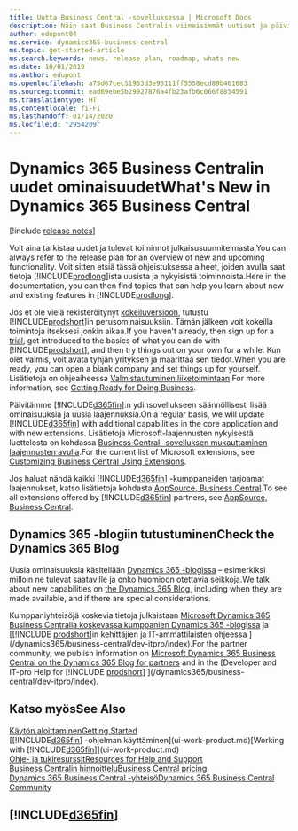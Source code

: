 ```yaml
---
title: Uutta Business Central -sovelluksessa | Microsoft Docs
description: Näin saat Business Centralin viimeisimmät uutiset ja päivitykset.
author: edupont04
ms.service: dynamics365-business-central
ms.topic: get-started-article
ms.search.keywords: news, release plan, roadmap, whats new
ms.date: 10/01/2019
ms.author: edupont
ms.openlocfilehash: a75d67cec31953d3e96111ff5558ecd89b461683
ms.sourcegitcommit: ead69ebe5b29927876a4fb23afb6c066f8854591
ms.translationtype: HT
ms.contentlocale: fi-FI
ms.lasthandoff: 01/14/2020
ms.locfileid: "2954209"
---
```

# <a name="whats-new-in-dynamics-365-business-central"></a><span data-ttu-id="60e45-103">Dynamics 365 Business Centralin uudet ominaisuudet</span><span class="sxs-lookup"><span data-stu-id="60e45-103">What's New in Dynamics 365 Business Central</span></span>

[!include [release notes](includes/release-notes.md)]

<span data-ttu-id="60e45-104">Voit aina tarkistaa uudet ja tulevat toiminnot julkaisusuunnitelmasta.</span><span class="sxs-lookup"><span data-stu-id="60e45-104">You can always refer to the release plan for an overview of new and upcoming functionality.</span></span> <span data-ttu-id="60e45-105">Voit sitten etsiä tässä ohjeistuksessa aiheet, joiden avulla saat tietoja [!INCLUDE[prodlong](includes/prodlong.md)]ista uusista ja nykyisistä toiminnoista.</span><span class="sxs-lookup"><span data-stu-id="60e45-105">Here in the documentation, you can then find topics that can help you learn about new and existing features in [!INCLUDE[prodlong](includes/prodlong.md)].</span></span>  

<span data-ttu-id="60e45-106">Jos et ole vielä rekisteröitynyt [kokeiluversioon](https://go.microsoft.com/fwlink/?linkid=847861), tutustu [!INCLUDE[prodshort](includes/prodshort.md)]in perusominaisuuksiin. Tämän jälkeen voit kokeilla toimintoja itseksesi jonkin aikaa.</span><span class="sxs-lookup"><span data-stu-id="60e45-106">If you haven't already, then sign up for a [trial](https://go.microsoft.com/fwlink/?linkid=847861), get introduced to the basics of what you can do with [!INCLUDE[prodshort](includes/prodshort.md)], and then try things out on your own for a while.</span></span> <span data-ttu-id="60e45-107">Kun olet valmis, voit avata tyhjän yrityksen ja määrittää sen tiedot.</span><span class="sxs-lookup"><span data-stu-id="60e45-107">When you are ready, you can open a blank company and set things up for yourself.</span></span> <span data-ttu-id="60e45-108">Lisätietoja on ohjeaiheessa [Valmistautuminen liiketoimintaan](ui-get-ready-business.md).</span><span class="sxs-lookup"><span data-stu-id="60e45-108">For more information, see [Getting Ready for Doing Business](ui-get-ready-business.md).</span></span>  

<span data-ttu-id="60e45-109">Päivitämme [!INCLUDE[d365fin](includes/d365fin_md.md)]:n ydinsovellukseen säännöllisesti lisää ominaisuuksia ja uusia laajennuksia.</span><span class="sxs-lookup"><span data-stu-id="60e45-109">On a regular basis, we will update [!INCLUDE[d365fin](includes/d365fin_md.md)] with additional capabilities in the core application and with new extensions.</span></span> <span data-ttu-id="60e45-110">Lisätietoja Microsoft-laajennusten nykyisestä luettelosta on kohdassa [Business Central -sovelluksen mukauttaminen laajennusten avulla](ui-extensions.md).</span><span class="sxs-lookup"><span data-stu-id="60e45-110">For the current list of Microsoft extensions, see [Customizing Business Central Using Extensions](ui-extensions.md).</span></span>

<span data-ttu-id="60e45-111">Jos haluat nähdä kaikki [!INCLUDE[d365fin](includes/d365fin_md.md)] -kumppaneiden tarjoamat laajennukset, katso lisätietoja kohdasta [AppSource, Business Central](https://go.microsoft.com/fwlink/?linkid=2081646).</span><span class="sxs-lookup"><span data-stu-id="60e45-111">To see all extensions offered by [!INCLUDE[d365fin](includes/d365fin_md.md)] partners, see [AppSource, Business Central](https://go.microsoft.com/fwlink/?linkid=2081646).</span></span>  

## <a name="check-the-dynamics-365-blog"></a><span data-ttu-id="60e45-112">Dynamics 365 -blogiin tutustuminen</span><span class="sxs-lookup"><span data-stu-id="60e45-112">Check the Dynamics 365 Blog</span></span>

<span data-ttu-id="60e45-113">Uusia ominaisuuksia käsitellään [Dynamics 365 -blogissa](https://cloudblogs.microsoft.com/dynamics365/) – esimerkiksi milloin ne tulevat saataville ja onko huomioon otettavia seikkoja.</span><span class="sxs-lookup"><span data-stu-id="60e45-113">We talk about new capabilities on [the Dynamics 365 Blog](https://cloudblogs.microsoft.com/dynamics365/), including when they are made available, and if there are special considerations.</span></span>  

<span data-ttu-id="60e45-114">Kumppaniyhteisöjä koskevia tietoja julkaistaan [Microsoft Dynamics 365 Business Centralia koskevassa kumppanien Dynamics 365 -blogissa](https://cloudblogs.microsoft.com/dynamics365/it/product/business-central/) ja [[!INCLUDE [prodshort](includes/prodshort.md)]in kehittäjien ja IT-ammattilaisten ohjeessa ](/dynamics365/business-central/dev-itpro/index).</span><span class="sxs-lookup"><span data-stu-id="60e45-114">For the partner community, we publish information on [Microsoft Dynamics 365 Business Central on the Dynamics 365 Blog for partners](https://cloudblogs.microsoft.com/dynamics365/it/product/business-central/) and in the [Developer and IT-pro Help for [!INCLUDE [prodshort](includes/prodshort.md)] ](/dynamics365/business-central/dev-itpro/index).</span></span>  

## <a name="see-also"></a><span data-ttu-id="60e45-115">Katso myös</span><span class="sxs-lookup"><span data-stu-id="60e45-115">See Also</span></span>

[<span data-ttu-id="60e45-116">Käytön aloittaminen</span><span class="sxs-lookup"><span data-stu-id="60e45-116">Getting Started</span></span>](product-get-started.md)  
<span data-ttu-id="60e45-117">[[!INCLUDE[d365fin](includes/d365fin_md.md)] -ohjelman käyttäminen](ui-work-product.md)</span><span class="sxs-lookup"><span data-stu-id="60e45-117">[Working with [!INCLUDE[d365fin](includes/d365fin_md.md)]](ui-work-product.md)</span></span>  
[<span data-ttu-id="60e45-118">Ohje- ja tukiresurssit</span><span class="sxs-lookup"><span data-stu-id="60e45-118">Resources for Help and Support</span></span>](product-help-and-support.md)  
[<span data-ttu-id="60e45-119">Business Centralin hinnoittelu</span><span class="sxs-lookup"><span data-stu-id="60e45-119">Business Central pricing</span></span>](https://dynamics.microsoft.com/business-central/overview/#pricing)  
[<span data-ttu-id="60e45-120">Dynamics 365 Business Central -yhteisö</span><span class="sxs-lookup"><span data-stu-id="60e45-120">Dynamics 365 Business Central Community</span></span>](https://community.dynamics.com/business/)

## [!INCLUDE[d365fin](includes/free_trial_md.md)]
